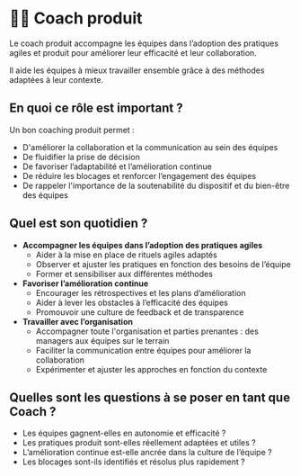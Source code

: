 # 👷‍♀️ Coach produit

Le coach produit accompagne les équipes dans l’adoption des pratiques agiles et produit pour améliorer leur efficacité et leur collaboration.

Il aide les équipes à mieux travailler ensemble grâce à des méthodes adaptées à leur contexte.

## En quoi ce rôle est important ?

Un bon coaching produit permet :

* D'améliorer la collaboration et la communication au sein des équipes
* De fluidifier la prise de décision
* De favoriser l’adaptabilité et l’amélioration continue
* De réduire les blocages et renforcer l’engagement des équipes
* De rappeler l'importance de la soutenabilité du dispositif et du bien-être des équipes

## Quel est son quotidien ?

* **Accompagner les équipes dans l’adoption des pratiques agiles**
  * Aider à la mise en place de rituels agiles adaptés
  * Observer et ajuster les pratiques en fonction des besoins de l’équipe
  * Former et sensibiliser aux différentes méthodes
* **Favoriser l’amélioration continue**
  * Encourager les rétrospectives et les plans d’amélioration
  * Aider à lever les obstacles à l’efficacité des équipes
  * Promouvoir une culture de feedback et de transparence
* **Travailler avec l’organisation**
  * Accompagner toute l'organisation et parties prenantes : des managers aux équipes sur le terrain
  * Faciliter la communication entre équipes pour améliorer la collaboration
  * Expérimenter et ajuster les approches en fonction du contexte

## Quelles sont les questions à se poser en tant que Coach ?

* Les équipes gagnent-elles en autonomie et efficacité ?
* Les pratiques produit sont-elles réellement adaptées et utiles ?
* L’amélioration continue est-elle ancrée dans la culture de l’équipe ?
* Les blocages sont-ils identifiés et résolus plus rapidement ?
